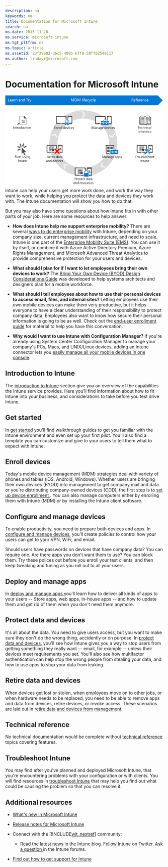 ```yaml
---
description: na
keywords: na
title: Documentation for Microsoft Intune
search: na
ms.date: 2015-11-20
ms.service: microsoft-intune
ms.tgt_pltfrm: na
ms.topic: article
ms.assetid: 23f29e82-d6c5-409b-bff8-58ff02540117
ms.author: lindavr@microsoft.com
---
```

# Documentation for Microsoft Intune

![](../Image/Nav_Puzzle/WIT_MDMLifecycleFull2.png)
Intune can help your users get more work done, and work the way they want to work, while helping you protect the data and devices they work with. The Intune documentation will show you how to do that.

But you may also have some questions about how Intune fits in with other parts of your job. Here are some resources to help answer:

-   **How does Intune help me support enterprise mobility?** There are several [ways to do enterprise mobility](https://technet.microsoft.com/library/dn957912.aspx) with Intune, depending on your company size, current management infrastructure, and need to scale. Intune is one part of the [Enterprise Mobility Suite (EMS)](http://www.microsoft.com/en-us/server-cloud/enterprise-mobility/overview.aspx). You can use it by itself, or combine it with Azure Active Directory Premium, Azure Rights Management, and Microsoft Advanced Threat Analytics to provide comprehensive protection for your users and devices.

-   **What should I plan for if I want to let employees bring their own devices to work?** The [Bring Your Own Device (BYOD) Design Considerations Guide](https://technet.microsoft.com/en-us/library/dn656905.aspx) was developed to help systems architects and designers plan for a mobile workforce.

-   **What should I tell employees about how to use their personal devices to  access email, files, and internal sites?** Letting employees use their own  mobile devices can make them very productive, but it helps  everyone to have a clear understanding of their responsibility to protect company data. Employees also want to know how secure their personal information is going to be as well. Check out the [end-user enrollment guide](https://gallery.technet.microsoft.com/Intune-End-User-Enrollment-3a0c9b0c
    ) for material to help you have this conversation.

-   **Why would I want to use Intune with Configuration Manager?** If you're already using System Center Configuration Manager to manage your company's PCs, Macs, and UNIX/Linux devices, adding an Intune connector lets you [easily manage all your mobile devices in one console](https://technet.microsoft.com/en-US/library/mt243476.aspx).

## Introduction to Intune
The [introduction to Intune](https://technet.microsoft.com/library/dn646960(TechNet.10).aspx) section give you an overview of the  capabilities the Intune service provides. Here you’ll find information about how to fit Intune into your business, and considerations to take before you test drive Intune.

## Get started
In [get started](https://technet.microsoft.com/library/dn646953(TechNet.10).aspx) you'll find walkthrough guides to get you familiar with the Intune environment and even set up your first pilot. You'll also find a template you can customize and give to your users to tell them what to expect with Intune.

## Enroll devices
Today's mobile device management (MDM) strategies deal with variety of phones and tables (iOS, Android, Windows). Whether users are bringing their own devices (BYOD) into management to get company mail and data or you're distributing company-owned devices (COD), the first step is to [set up device enrollment ](https://technet.microsoft.com/library/dn646962(TechNet.10).aspx). You can also manage computers either by enrolling them with Intune (MDM) or by installing the Intune client software.

## Configure and manage devices
To enable productivity, you need to prepare both devices and apps. In [configure and manage devices](https://technet.microsoft.com/library/mt313202(TechNet.10).aspx), you’ll create policies to control how your users can get to your VPN, WiFi, and email.

Should users have passwords on devices that have company data? You can require one. Are there apps you don't want them to use? You can block them. Try these polices out before you enroll your test clients, and then keep tweaking and tuning as you roll out to all your users.

## Deploy and manage apps
In [deploy and manage  apps ](https://technet.microsoft.com/library/dn646965(TechNet.10).aspx) you'll learn how to deliver all kinds of apps to your users -- Store apps, web apps, in-house apps -- and how to update them and get rid of them when you don't need them anymore.

## Protect data and devices
It's all about the data. You need to give users access, but you want to make sure they don't do the wrong thing, accidently or on purpose. In [protect data and devices](https://technet.microsoft.com/library/mt313203(TechNet.10).aspx), you'll see how Intune gives you a way to stop users from getting something they really want -- email, for example -- unless their devices meet requirements you set. You'll also see how multifactor authentication can help stop the wrong people from stealing your data, and how to use apps to stop your data from leaking.

## Retire data and devices
When devices get lost or stolen, when employees move on to other jobs, or when hardware needs to be replaced, you need to be able to remove apps and data from devices, retire devices, or revoke access. These scenarios are laid out in [retire data and devices from management](https://technet.microsoft.com/library/mt313204(TechNet.10).aspx).

## Technical reference
No technical documentation would be complete without [technical reference](https://technet.microsoft.com/library/mt282239(TechNet.10).aspx) topics covering features.

## Troubleshoot Intune
You may find after you've planned and deployed Microsoft Intune, that you're encountering problems with your configuration or with clients. You will find resources in [troubleshoot Intune](http://technet.microsoft.com/library/mt345521(TechNet.10).aspx) that may help you find out what could be causing the problem so that you can resolve it.

## Additional resources

-   [What's new in Microsoft Intune](../Topic/What_s_new_in_Microsoft_Intune.md)

-   [Release notes for Microsoft Intune](../Topic/Release_notes_for_Microsoft_Intune.md)

-   Connect with the [!INCLUDE[wit_nextref](../Token/wit_nextref_md.md)] community:

    -   [Read the latest news ](http://blogs.technet.com/b/microsoftintune/) in the Intune blog. [Follow Intune ](https://twitter.com/MSIntune) on Twitter. [Ask a question ](http://go.microsoft.com/fwlink/?LinkID=232998) in the Intune forums.

-   [Find out how to get support for Intune](http://technet.microsoft.com/library/dn646963.aspx#OPEN)

